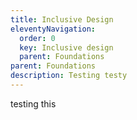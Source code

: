 ```yaml
---
title: Inclusive Design
eleventyNavigation:
  order: 0
  key: Inclusive design
  parent: Foundations
parent: Foundations
description: Testing testy
---
```

testing this